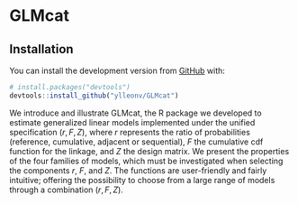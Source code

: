 
<!-- README.md is generated from README.Rmd. Please edit that file -->

# GLMcat

## Installation

You can install the development version from
[GitHub](https://github.com/) with:

``` r
# install.packages("devtools")
devtools::install_github("ylleonv/GLMcat")
```

We introduce and illustrate GLMcat, the R package we developed to
estimate generalized linear models implemented under the unified
specification $(r, F, Z)$, where $r$ represents the ratio of
probabilities (reference, cumulative, adjacent or sequential), $F$ the
cumulative cdf function for the linkage, and $Z$ the design matrix. We
present the properties of the four families of models, which must be
investigated when selecting the components $r$, $F$, and $Z$. The
functions are user-friendly and fairly intuitive; offering the
possibility to choose from a large range of models through a combination
$(r, F, Z)$.
